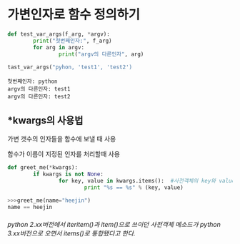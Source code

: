 # 가변인자로 함수 정의하기

~~~ python
def test_var_args(f_arg, *argv):
		print("첫번째인자:", f_arg)
		for arg in argv:
				print("argv의 다른인자", arg)
				
tast_var_args("pyhon, 'test1', 'test2')
~~~

~~~ 
첫번째인자: python
argv의 다른인자: test1
argv의 다른인자: test2
~~~

## *kwargs의 사용법

가변 갯수의 인자들을 함수에 보낼 때 사용

함수가 이름이 지정된 인자를 처리할때 사용

~~~ python
def greet_me(*kwargs):
		if kwargs is not None:
				for key, value in kwargs.items():  #사전객체의 key와 value쌍 추출
						print "%s == %s" % (key, value)
						
>>>greet_me(name="heejin")
name == heejin
~~~

###### python 2.xx버전에서 iteritem()과 item()으로 쓰이던 사전객체 메소드가 python 3.xx버전으로 오면서 items()로 통합됐다고 한다. 